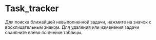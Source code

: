 # Task_tracker

Для поиска ближайшей невыполненной задачи, нажмите на значок с восклицательным знаком.
Для удаления или изменения задачи свайпните влево по ячейке таблицы.
